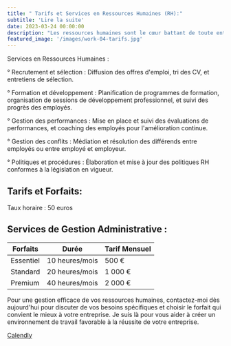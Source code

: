 ```yaml
---
title: " Tarifs et Services en Ressources Humaines (RH):"
subtitle: 'Lire la suite'
date: 2023-03-24 00:00:00
description: "Les ressources humaines sont le cœur battant de toute entreprise. De la gestion du recrutement à la résolution des conflits, mes services en RH peuvent vous aider à maintenir un environnement de travail sain et productif. Voici ce que je propose, ainsi que mes tarifs et options de forfaits:"
featured_image: '/images/work-04-tarifs.jpg'
---
```


Services en Ressources Humaines :

° Recrutement et sélection : Diffusion des offres d'emploi, tri des CV, et entretiens de sélection.

° Formation et développement : Planification de programmes de formation, organisation de sessions de développement professionnel, et suivi des progrès des employés.

° Gestion des performances : Mise en place et suivi des évaluations de performances, et coaching des employés pour l'amélioration continue.

° Gestion des conflits : Médiation et résolution des différends entre employés ou entre employé et employeur.

° Politiques et procédures : Élaboration et mise à jour des politiques RH conformes à la législation en vigueur.


## Tarifs et Forfaits:

Taux horaire : 50 euros

## Services de Gestion Administrative :

| ⁠Forfaits  | Durée | Tarif Mensuel    | 
|-----------|-----------------|------------------|
| Essentiel | 10 heures/mois      | 500 €    |
| ⁠Standard  | 20 heures/mois  | 1 000 €   | 
| ⁠Premium   | 40 heures/mois    | 2 000 €  |




Pour une gestion efficace de vos ressources humaines, contactez-moi dès aujourd'hui pour discuter de vos besoins spécifiques et choisir le forfait qui convient le mieux à votre entreprise. Je suis là pour vous aider à créer un environnement de travail favorable à la réussite de votre entreprise.

<a href="https://calendly.com/solutions-rh13/30min" class="button button--large">Calendly</a>
